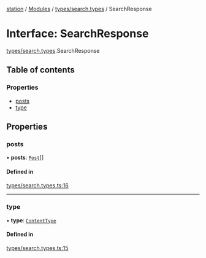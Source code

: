 [station](../README.md) / [Modules](../modules.md) / [types/search.types](../modules/types_search_types.md) / SearchResponse

# Interface: SearchResponse

[types/search.types](../modules/types_search_types.md).SearchResponse

## Table of contents

### Properties

- [posts](types_search_types.SearchResponse.md#posts)
- [type](types_search_types.SearchResponse.md#type)

## Properties

### posts

• **posts**: [`Post`](types_post_types.Post.md)[]

#### Defined in

[types/search.types.ts:16](https://github.com/kiotosi/station/blob/4059bc9/types/search.types.ts#L16)

___

### type

• **type**: [`ContentType`](../modules/types_post_types.md#contenttype)

#### Defined in

[types/search.types.ts:15](https://github.com/kiotosi/station/blob/4059bc9/types/search.types.ts#L15)
